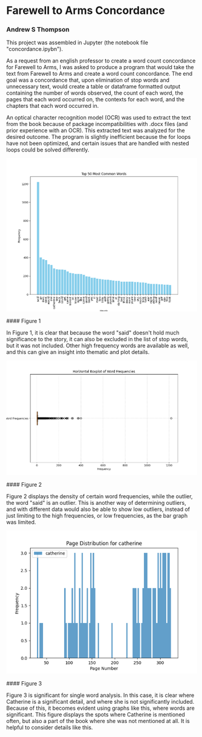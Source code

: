 # Farewell to Arms Concordance
### Andrew S Thompson

This project was assembled in Jupyter (the notebook file "concordance.ipybn"). 

As a request from an english professor to create a word count concordance for Farewell to Arms, I was asked to produce a program that would take the text from Farewell to Arms and create a word count concordance. The end goal was a concordance that, upon elimination of stop words and unnecessary text, would create a table or dataframe formatted output containing the number of words observed, the count of each word, the pages that each word occurred on, the contexts for each word, and the chapters that each word occurred in. 

An optical character recognition model (OCR) was used to extract the text from the book because of package incompatibilities with .docx files (and prior experience with an OCR). This extracted text was analyzed for the desired outcome. The program is slightly inefficient because the for loops have not been optimized, and certain issues that are handled with nested loops could be solved differently. 

<p align="center">
<img src="./50_common_words.png" width="800">
</p>
#### Figure 1

In Figure 1, it is clear that because the word "said" doesn't hold much significance to the story, it can also be excluded in the list of stop words, but it was not included. Other high frequency words are available as well, and this can give an insight into thematic and plot details. 

<p align="center">
<img src="./boxplot_of_frequency.png" width="800">
</p>
#### Figure 2

Figure 2 displays the density of certain word frequencies, while the outlier, the word "said" is an outlier. This is another way of determining outliers, and with different data would also be able to show low outliers, instead of just limiting to the high frequencies, or low frequencies, as the bar graph was limited. 

<p align="center">
<img src="./cathering_pgdistribution.png" width="800">
</p>
#### Figure 3

Figure 3 is significant for single word analysis. In this case, it is clear where Catherine is a significant detail, and where she is not significantly included. Because of this, it becomes evident using graphs like this, where words are significant. This figure displays the spots where Catherine is mentioned often, but also a part of the book where she was not mentioned at all. It is helpful to consider details like this. 
